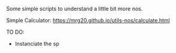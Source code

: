 Some simple scripts to understand a little bit more nos.

Simple Calculator:
https://mrg20.github.io/utils-nos/calculate.html

TO DO:
- Instanciate the sp